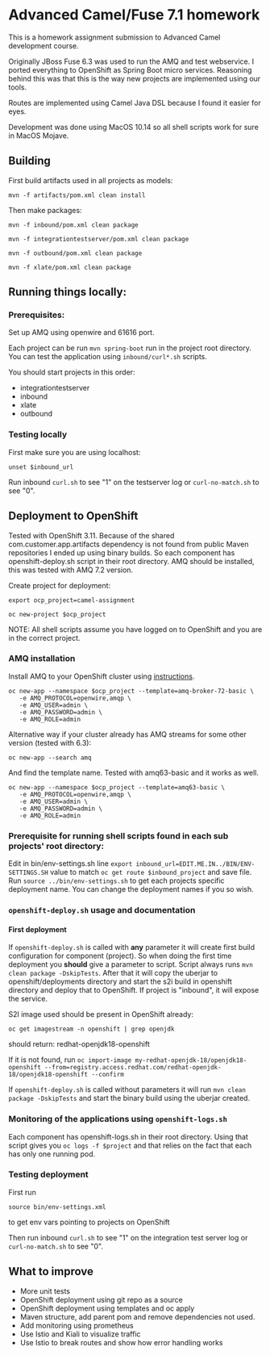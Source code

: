 # Advanced Camel/Fuse 7.1 homework

This is a homework assignment submission to Advanced Camel development course.

Originally JBoss Fuse 6.3 was used to run the AMQ and test webservice. I ported everything to
OpenShift as Spring Boot micro services. Reasoning behind this was that this is the way new projects
are implemented using our tools.

Routes are implemented using Camel Java DSL because I found it easier for eyes.

Development was done using MacOS 10.14 so all shell scripts work for sure in MacOS Mojave.

## Building

First build artifacts used in all projects as models:

```mvn -f artifacts/pom.xml clean install```

Then make packages:

```mvn -f inbound/pom.xml clean package```

```mvn -f integrationtestserver/pom.xml clean package```

```mvn -f outbound/pom.xml clean package```

```mvn -f xlate/pom.xml clean package```

## Running things locally:

### Prerequisites:
Set up AMQ using openwire and 61616 port.

Each project can be run ```mvn spring-boot``` run in the project root directory. You can test the
application using ```inbound/curl*.sh``` scripts.

You should start projects in this order:

- integrationtestserver
- inbound
- xlate
- outbound

### Testing locally

First make sure you are using localhost:

``unset $inbound_url``

Run inbound ```curl.sh``` to see "1" on the testserver log or ```curl-no-match.sh``` to see "0".

## Deployment to OpenShift

Tested with OpenShift 3.11. Because of the shared com.customer.app.artifacts dependency is not found from
public Maven repositories I ended up using binary builds. So each component has openshift-deploy.sh
script in their root directory. AMQ should be installed, this was tested with AMQ 7.2 version.

Create project for deployment:

```export ocp_project=camel-assignment```

```oc new-project $ocp_project```

NOTE: All shell scripts assume you have logged on to OpenShift and you are in the correct project.

### AMQ installation

Install AMQ to your OpenShift cluster using [instructions](https://access.redhat.com/documentation/en-us/red_hat_amq/7.2/html/deploying_amq_broker_on_openshift_container_platform/install-deploy-ocp-broker-ocp#installing-broker-ocp_broker-ocp).

```
oc new-app --namespace $ocp_project --template=amq-broker-72-basic \
   -e AMQ_PROTOCOL=openwire,amqp \
   -e AMQ_USER=admin \
   -e AMQ_PASSWORD=admin \
   -e AMQ_ROLE=admin
```

Alternative way if your cluster already has AMQ streams for some other version (tested with 6.3):

```oc new-app --search amq```

And find the template name. Tested with amq63-basic and it works as well.

```
oc new-app --namespace $ocp_project --template=amq63-basic \
   -e AMQ_PROTOCOL=openwire,amqp \
   -e AMQ_USER=admin \
   -e AMQ_PASSWORD=admin \
   -e AMQ_ROLE=admin
```

### Prerequisite for running shell scripts found in each sub projects' root directory:

Edit in bin/env-settings.sh line ```export inbound_url=EDIT.ME.IN../BIN/ENV-SETTINGS.SH``` value to match ```oc get route $inbound_project``` and save file.
Run ```source ../bin/env-settings.sh``` to get each projects specific deployment name. You can change the
deployment names if you so wish.

### ```openshift-deploy.sh``` usage and documentation

#### First deployment

If ```openshift-deploy.sh``` is called with **any** parameter it will create first build configuration for component
(project). So when doing the first time deployment you **should** give a parameter to script. Script always runs ```mvn clean package -DskipTests```. After that it will copy the uberjar to openshift/deployments
directory and start the s2i build in openshift directory and deploy that to OpenShift. If project is "inbound", it will expose the service.

S2I image used should be present in OpenShift already:

```oc get imagestream -n openshift | grep openjdk```

should return: redhat-openjdk18-openshift

If it is not found, run
```oc import-image my-redhat-openjdk-18/openjdk18-openshift --from=registry.access.redhat.com/redhat-openjdk-18/openjdk18-openshift --confirm```

If ```openshift-deploy.sh``` is called without parameters it will run ```mvn clean package -DskipTests``` and start the
binary build using the uberjar created.

### Monitoring of the applications using ```openshift-logs.sh```

Each component has openshift-logs.sh in their root directory. Using that script gives you ```oc logs
-f $project``` and that relies on the fact that each has only one running pod.

### Testing deployment

First run

```source bin/env-settings.xml```

to get env vars pointing to projects on OpenShift

Then run inbound ```curl.sh``` to see "1" on the integration test server log or ```curl-no-match.sh``` to see "0".

## What to improve

- More unit tests
- OpenShift deployment using git repo as a source
- OpenShift deployment using templates and oc apply
- Maven structure, add parent pom and remove dependencies not used.
- Add monitoring using prometheus
- Use Istio and Kiali to visualize traffic
- Use Istio to break routes and show how error handling works
